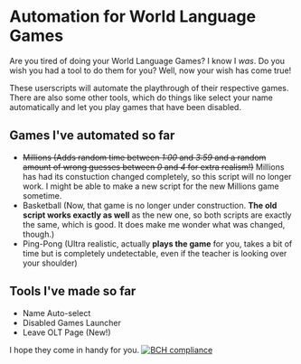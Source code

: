 # Automation for World Language Games

Are you tired of doing your World Language Games? I know I *was*. Do you wish you had a tool to do them for you? Well, now your wish has come true!

These userscripts will automate the playthrough of their respective games.
There are also some other tools, which do things like select your name automatically and let you play games that have been disabled.

## Games I've automated so far

- ~~Millions (Adds random time between *1:00* and *3:59* and a random amount of wrong guesses between *0* and *4* for extra realism!)~~ Millions has had its constuction changed completely, so this script will no longer work. I might be able to make a new script for the new Millions game sometime.
- Basketball (Now, that game is no longer under construction. **The old script works exactly as well** as the new one, so both scripts are exactly the same, which is good. It does make me wonder what was changed, though.)
- Ping-Pong (Ultra realistic, actually **plays the game** for you, takes a bit of time but is completely undetectable, even if the teacher is looking over your shoulder)

## Tools I've made so far

- Name Auto-select
- Disabled Games Launcher
- Leave OLT Page (New!)

I hope they come in handy for you.
[![BCH compliance](https://bettercodehub.com/edge/badge/engel03455/Automation-for-World-Language-Games?branch=main)](https://bettercodehub.com/)
